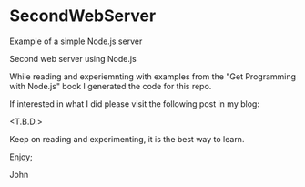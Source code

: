 # SecondWebServer
Example of a simple Node.js server

Second web server using Node.js

While reading and experiemnting with examples from the "Get Programming with Node.js" book I generated the code for this repo.

If interested in what I did please visit the following post in my blog:

<T.B.D.>

Keep on reading and experimenting, it is the best way to learn.

Enjoy;

John

